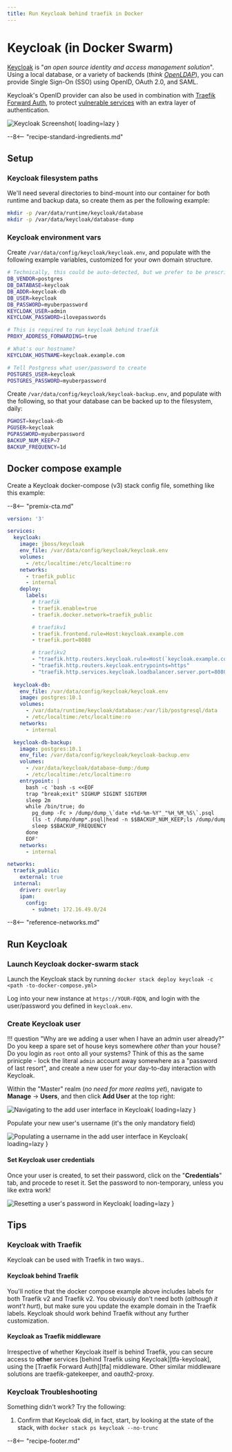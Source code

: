 ```yaml
---
title: Run Keycloak behind traefik in Docker
---
```


# Keycloak (in Docker Swarm)

[Keycloak](https://www.keycloak.org/) is "_an open source identity and access management solution_". Using a local database, or a variety of backends (_think [OpenLDAP](/recipes/openldap/)_), you can provide Single Sign-On (SSO) using OpenID, OAuth 2.0, and SAML.

Keycloak's OpenID provider can also be used in combination with [Traefik Forward Auth](/docker-swarm/traefik-forward-auth/), to protect [vulnerable services](/recipes/autopirate/nzbget/) with an extra layer of authentication.

![Keycloak Screenshot](/images/keycloak.png){ loading=lazy }

--8<-- "recipe-standard-ingredients.md"

## Setup

### Keycloak filesystem paths

We'll need several directories to bind-mount into our container for both runtime and backup data, so create them as per the following example:

```bash
mkdir -p /var/data/runtime/keycloak/database
mkdir -p /var/data/keycloak/database-dump
```

### Keycloak environment vars

Create `/var/data/config/keycloak/keycloak.env`, and populate with the following example variables, customized for your own domain structure.

```bash
# Technically, this could be auto-detected, but we prefer to be prescriptive
DB_VENDOR=postgres
DB_DATABASE=keycloak
DB_ADDR=keycloak-db
DB_USER=keycloak
DB_PASSWORD=myuberpassword
KEYCLOAK_USER=admin
KEYCLOAK_PASSWORD=ilovepasswords

# This is required to run keycloak behind traefik
PROXY_ADDRESS_FORWARDING=true

# What's our hostname?
KEYCLOAK_HOSTNAME=keycloak.example.com

# Tell Postgress what user/password to create
POSTGRES_USER=keycloak
POSTGRES_PASSWORD=myuberpassword
```

Create `/var/data/config/keycloak/keycloak-backup.env`, and populate with the following, so that your database can be backed up to the filesystem, daily:

```bash
PGHOST=keycloak-db
PGUSER=keycloak
PGPASSWORD=myuberpassword
BACKUP_NUM_KEEP=7
BACKUP_FREQUENCY=1d
```

## Docker compose example

Create a Keycloak docker-compose (v3) stack config file, something like this example:

--8<-- "premix-cta.md"

```yaml
version: '3'

services:
  keycloak:
    image: jboss/keycloak
    env_file: /var/data/config/keycloak/keycloak.env
    volumes:
      - /etc/localtime:/etc/localtime:ro
    networks:
      - traefik_public
      - internal
    deploy:
      labels:
        # traefik
        - traefik.enable=true
        - traefik.docker.network=traefik_public

        # traefikv1
        - traefik.frontend.rule=Host:keycloak.example.com
        - traefik.port=8080

        # traefikv2
        - "traefik.http.routers.keycloak.rule=Host(`keycloak.example.com`)"
        - "traefik.http.routers.keycloak.entrypoints=https"
        - "traefik.http.services.keycloak.loadbalancer.server.port=8080"
      
  keycloak-db:
    env_file: /var/data/config/keycloak/keycloak.env
    image: postgres:10.1
    volumes:
      - /var/data/runtime/keycloak/database:/var/lib/postgresql/data
      - /etc/localtime:/etc/localtime:ro
    networks:
      - internal

  keycloak-db-backup:
    image: postgres:10.1
    env_file: /var/data/config/keycloak/keycloak-backup.env
    volumes:
      - /var/data/keycloak/database-dump:/dump
      - /etc/localtime:/etc/localtime:ro
    entrypoint: |
      bash -c 'bash -s <<EOF
      trap "break;exit" SIGHUP SIGINT SIGTERM
      sleep 2m
      while /bin/true; do
        pg_dump -Fc > /dump/dump_\`date +%d-%m-%Y"_"%H_%M_%S\`.psql
        (ls -t /dump/dump*.psql|head -n $$BACKUP_NUM_KEEP;ls /dump/dump*.psql)|sort|uniq -u|xargs rm -- {}
        sleep $$BACKUP_FREQUENCY
      done
      EOF'
    networks:
      - internal

networks:
  traefik_public:
    external: true
  internal:
    driver: overlay
    ipam:
      config:
        - subnet: 172.16.49.0/24
```

--8<-- "reference-networks.md"

## Run Keycloak

### Launch Keycloak docker-swarm stack

Launch the Keycloak stack by running `docker stack deploy keycloak -c <path -to-docker-compose.yml>`

Log into your new instance at `https://YOUR-FQDN`, and login with the user/password you defined in `keycloak.env`.

### Create Keycloak user

!!! question "Why are we adding a user when I have an admin user already?"
    Do you keep a spare set of house keys somewhere _other_ than your house? Do you login as `root` onto all your systems? Think of this as the same prinicple - lock the literal `admin` account away somewhere as a "password of last resort", and create a new user for your day-to-day interaction with Keycloak.

Within the "Master" realm (_no need for more realms yet_), navigate to **Manage** -> **Users**, and then click **Add User** at the top right:

![Navigating to the add user interface in Keycloak](/images/keycloak-add-user-1.png){ loading=lazy }

Populate your new user's username (it's the only mandatory field)

![Populating a username in the add user interface in Keycloak](/images/keycloak-add-user-2.png){ loading=lazy }

#### Set Keycloak user credentials

Once your user is created, to set their password, click on the "**Credentials**" tab, and procede to reset it. Set the password to non-temporary, unless you like extra work!

![Resetting a user's password in Keycloak](/images/keycloak-add-user-3.png){ loading=lazy }

## Tips

### Keycloak with Traefik

Keycloak can be used with Traefik in two ways..

#### Keycloak behind Traefik 

You'll notice that the docker compose example above includes labels for both Traefik v2 and Traefik v2. You obviously don't need both (*although it wont't hurt*), but make sure you update the example domain in the Traefik labels. Keycloak should work behind Traefik without any further customization.

#### Keycloak as Traefik middleware

Irrespective of whether Keycloak itself is behind Traefik, you can secure access to **other** services [behind Traefik using Keycloak][tfa-keycloak], using the [Traefik Forward Auth][tfa] middleware. Other similar middleware solutions are traefik-gatekeeper, and oauth2-proxy.

### Keycloak Troubleshooting

Something didn't work? Try the following:

1. Confirm that Keycloak did, in fact, start, by looking at the state of the stack, with `docker stack ps keycloak --no-trunc`

--8<-- "recipe-footer.md"

[^1]: For more geeky {--pain--}{++fun++}, try integrating Keycloak with [OpenLDAP][openldap] for an authentication backend!
